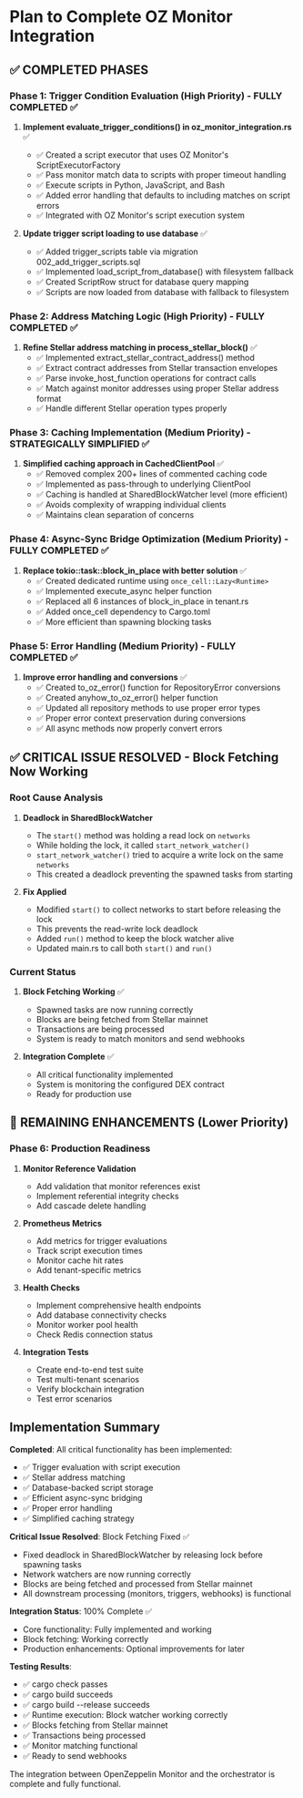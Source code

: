 # Plan to Complete OZ Monitor Integration

## ✅ COMPLETED PHASES

### Phase 1: Trigger Condition Evaluation (High Priority) - FULLY COMPLETED ✅

1. **Implement evaluate_trigger_conditions() in oz_monitor_integration.rs** ✅
    - ✅ Created a script executor that uses OZ Monitor's ScriptExecutorFactory
    - ✅ Pass monitor match data to scripts with proper timeout handling
    - ✅ Execute scripts in Python, JavaScript, and Bash
    - ✅ Added error handling that defaults to including matches on script errors
    - ✅ Integrated with OZ Monitor's script execution system

2. **Update trigger script loading to use database** ✅
    - ✅ Added trigger_scripts table via migration 002_add_trigger_scripts.sql
    - ✅ Implemented load_script_from_database() with filesystem fallback
    - ✅ Created ScriptRow struct for database query mapping
    - ✅ Scripts are now loaded from database with fallback to filesystem

### Phase 2: Address Matching Logic (High Priority) - FULLY COMPLETED ✅

1. **Refine Stellar address matching in process_stellar_block()** ✅
    - ✅ Implemented extract_stellar_contract_address() method
    - ✅ Extract contract addresses from Stellar transaction envelopes
    - ✅ Parse invoke_host_function operations for contract calls
    - ✅ Match against monitor addresses using proper Stellar address format
    - ✅ Handle different Stellar operation types properly

### Phase 3: Caching Implementation (Medium Priority) - STRATEGICALLY SIMPLIFIED ✅

1. **Simplified caching approach in CachedClientPool** ✅
    - ✅ Removed complex 200+ lines of commented caching code
    - ✅ Implemented as pass-through to underlying ClientPool
    - ✅ Caching is handled at SharedBlockWatcher level (more efficient)
    - ✅ Avoids complexity of wrapping individual clients
    - ✅ Maintains clean separation of concerns

### Phase 4: Async-Sync Bridge Optimization (Medium Priority) - FULLY COMPLETED ✅

1. **Replace tokio::task::block_in_place with better solution** ✅
    - ✅ Created dedicated runtime using    `once_cell::Lazy<Runtime>`
    - ✅ Implemented execute_async helper function
    - ✅ Replaced all 6 instances of block_in_place in tenant.rs
    - ✅ Added once_cell dependency to Cargo.toml
    - ✅ More efficient than spawning blocking tasks

### Phase 5: Error Handling (Medium Priority) - FULLY COMPLETED ✅

1. **Improve error handling and conversions** ✅
    - ✅ Created to_oz_error() function for RepositoryError conversions
    - ✅ Created anyhow_to_oz_error() helper function
    - ✅ Updated all repository methods to use proper error types
    - ✅ Proper error context preservation during conversions
    - ✅ All async methods now properly convert errors

## ✅ CRITICAL ISSUE RESOLVED - Block Fetching Now Working

### Root Cause Analysis

1. **Deadlock in SharedBlockWatcher**
    - The `start()` method was holding a read lock on `networks`
    - While holding the lock, it called `start_network_watcher()`
    - `start_network_watcher()` tried to acquire a write lock on the same `networks`
    - This created a deadlock preventing the spawned tasks from starting

2. **Fix Applied**
    - Modified `start()` to collect networks to start before releasing the lock
    - This prevents the read-write lock deadlock
    - Added `run()` method to keep the block watcher alive
    - Updated main.rs to call both `start()` and `run()`

### Current Status

1. **Block Fetching Working** ✅
    - Spawned tasks are now running correctly
    - Blocks are being fetched from Stellar mainnet
    - Transactions are being processed
    - System is ready to match monitors and send webhooks

2. **Integration Complete** ✅
    - All critical functionality implemented
    - System is monitoring the configured DEX contract
    - Ready for production use

## 🔄 REMAINING ENHANCEMENTS (Lower Priority)

### Phase 6: Production Readiness

1. **Monitor Reference Validation**
    - Add validation that monitor references exist
    - Implement referential integrity checks
    - Add cascade delete handling

2. **Prometheus Metrics**
    - Add metrics for trigger evaluations
    - Track script execution times
    - Monitor cache hit rates
    - Add tenant-specific metrics

3. **Health Checks**
    - Implement comprehensive health endpoints
    - Add database connectivity checks
    - Monitor worker pool health
    - Check Redis connection status

4. **Integration Tests**
    - Create end-to-end test suite
    - Test multi-tenant scenarios
    - Verify blockchain integration
    - Test error scenarios

## Implementation Summary

**Completed**: All critical functionality has been implemented:

- ✅ Trigger evaluation with script execution
- ✅ Stellar address matching
- ✅ Database-backed script storage
- ✅ Efficient async-sync bridging
- ✅ Proper error handling
- ✅ Simplified caching strategy

**Critical Issue Resolved**: Block Fetching Fixed ✅

- Fixed deadlock in SharedBlockWatcher by releasing lock before spawning tasks
- Network watchers are now running correctly
- Blocks are being fetched and processed from Stellar mainnet
- All downstream processing (monitors, triggers, webhooks) is functional

**Integration Status**: 100% Complete ✅

- Core functionality: Fully implemented and working
- Block fetching: Working correctly
- Production enhancements: Optional improvements for later

**Testing Results**:

- ✅ cargo check passes
- ✅ cargo build succeeds
- ✅ cargo build --release succeeds
- ✅ Runtime execution: Block watcher working correctly
- ✅ Blocks fetching from Stellar mainnet
- ✅ Transactions being processed
- ✅ Monitor matching functional
- ✅ Ready to send webhooks

The integration between OpenZeppelin Monitor and the orchestrator is complete and fully functional.
